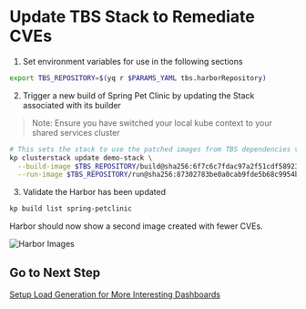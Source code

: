 # Update TBS Stack to Remediate CVEs 

1. Set environment variables for use in the following sections

```bash
export TBS_REPOSITORY=$(yq r $PARAMS_YAML tbs.harborRepository)
```

2. Trigger a new build of Spring Pet Clinic by updating the Stack associated with its builder

>Note: Ensure you have switched your local kube context to your shared services cluster

```bash
# This sets the stack to use the patched images from TBS dependencies v100.0.39
kp clusterstack update demo-stack \
  --build-image $TBS_REPOSITORY/build@sha256:6f7c6c7fdac97a2f51cdf58923d1d2f5ab034e0fca2daf7e1df98086980c7b3c \
  --run-image $TBS_REPOSITORY/run@sha256:87302783be0a0cab9fde5b68c9954b7e9150ca0d514ba542e9810c3c6f2984ad
```

3. Validate the Harbor has been updated

```bash
kp build list spring-petclinic
```

Harbor should now show a second image created with fewer CVEs.

![Harbor Images](petclinic-rebase.png)

## Go to Next Step

[Setup Load Generation for More Interesting Dashboards](11-load-generation.md)